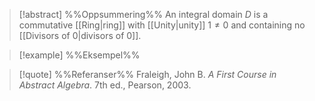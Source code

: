 
> [!abstract] %%Oppsummering%%
> An integral domain $D$ is a commutative [[Ring|ring]] with [[Unity|unity]] $1 \neq 0$ and containing no [[Divisors of 0|divisors of 0]].

> [!example] %%Eksempel%%
> 

> [!quote] %%Referanser%%
> Fraleigh, John B. _A First Course in Abstract Algebra_. 7th ed., Pearson, 2003.